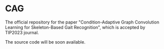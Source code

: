 # CAG
The official repository for the paper "Condition-Adaptive Graph Convolution Learning for Skeleton-Based Gait Recognition", which is accepted by TIP2023 journal.

The source code will be soon available.
